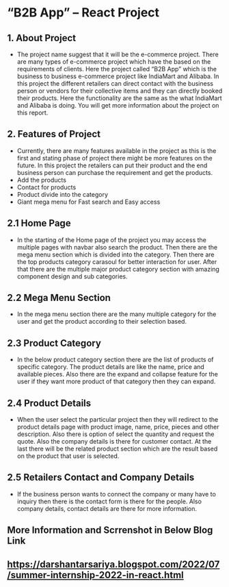 # “B2B App” – React Project
      
## 1. About Project
- The project name suggest that it will be the e-commerce project. There are many types of e-commerce project which have the based on the requirements of clients.  Here the project called “B2B App” which is the business to business e-commerce project like IndiaMart and Alibaba. In this project the different retailers can direct contact with the business person or vendors for their collective items and they can directly booked their products. Here the functionality are the same as the what IndiaMart and Alibaba is doing. You will get more information about the project on this report.

## 2. Features of Project
- Currently, there are many features available in the project as this is the first and stating phase of project there might be more features on the future. In this project the retailers can put their product and the end business person can purchase the requirement and get the products.
- Add the products
- Contact for products
- Product divide into the category
- Giant mega menu for Fast search and Easy access

## 2.1 Home Page
 - In the starting of the Home page of the project you may access the multiple pages with navbar also search the product. Then there are the mega menu section which is divided into the category. Then there are the top products category carasoul for better interaction for user. After that there are the multiple major product category section with amazing component design and sub categories.

## 2.2 Mega Menu Section                
- In the mega menu section there are the many multiple category for the user and get the product according to their selection based.

## 2.3 Product Category
- In the below product category section there are the list of products of specific category. The product details are like the name, price and available pieces. Also there are the expand and collapse feature for the user if they want more product of that category then they can expand.
 

## 2.4 Product Details 
- When the user select the particular project then they will redirect to the product details page with product image, name, price, pieces and other description. Also there is option of select the quantity and request the quote. Also the company details is there for customer contact.
At the last there will be the related product section which are the result based on the product that user is selected. 
                
## 2.5 Retailers Contact and Company Details 
- If the business person wants to connect the company or many have to inquiry then there is the contact form is there for the people. Also company details, contact details are there for more information.


## More Information and Scrrenshot in Below Blog Link

## https://darshantarsariya.blogspot.com/2022/07/summer-internship-2022-in-react.html
